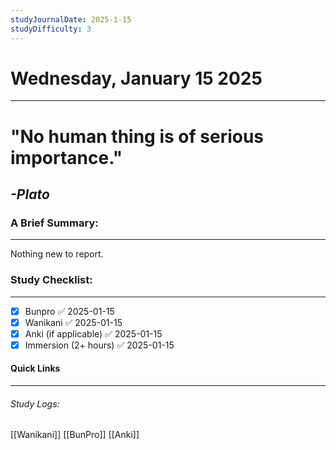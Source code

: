 ```yaml
---
studyJournalDate: 2025-1-15
studyDifficulty: 3
---
```


# Wednesday, January 15 2025
---
# "No human thing is of serious importance."

## *-Plato*


### A Brief Summary:
---
Nothing new to report.

### Study Checklist:
---
- [x] Bunpro ✅ 2025-01-15
- [x] Wanikani ✅ 2025-01-15
- [x] Anki (if applicable) ✅ 2025-01-15
- [x] Immersion (2+ hours) ✅ 2025-01-15

#### Quick Links
---
###### Study Logs:
[[Wanikani]]
[[BunPro]]
[[Anki]]